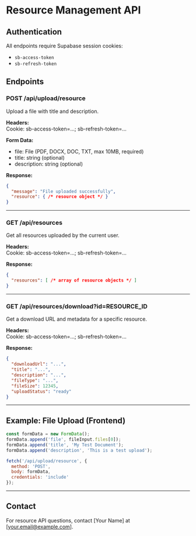 # Resource Management API

## Authentication

All endpoints require Supabase session cookies:
- `sb-access-token`
- `sb-refresh-token`

## Endpoints

### POST /api/upload/resource
Upload a file with title and description.

**Headers:**  
Cookie: sb-access-token=...; sb-refresh-token=...

**Form Data:**
- file: File (PDF, DOCX, DOC, TXT, max 10MB, required)
- title: string (optional)
- description: string (optional)

**Response:**
```json
{
  "message": "File uploaded successfully",
  "resource": { /* resource object */ }
}
```

---

### GET /api/resources
Get all resources uploaded by the current user.

**Headers:**  
Cookie: sb-access-token=...; sb-refresh-token=...

**Response:**
```json
{
  "resources": [ /* array of resource objects */ ]
}
```

---

### GET /api/resources/download?id=RESOURCE_ID
Get a download URL and metadata for a specific resource.

**Headers:**  
Cookie: sb-access-token=...; sb-refresh-token=...

**Response:**
```json
{
  "downloadUrl": "...",
  "title": "...",
  "description": "...",
  "fileType": "...",
  "fileSize": 12345,
  "uploadStatus": "ready"
}
```

---

## Example: File Upload (Frontend)
```js
const formData = new FormData();
formData.append('file', fileInput.files[0]);
formData.append('title', 'My Test Document');
formData.append('description', 'This is a test upload');

fetch('/api/upload/resource', {
  method: 'POST',
  body: formData,
  credentials: 'include'
});
```

---

## Contact
For resource API questions, contact [Your Name] at [your.email@example.com]. 